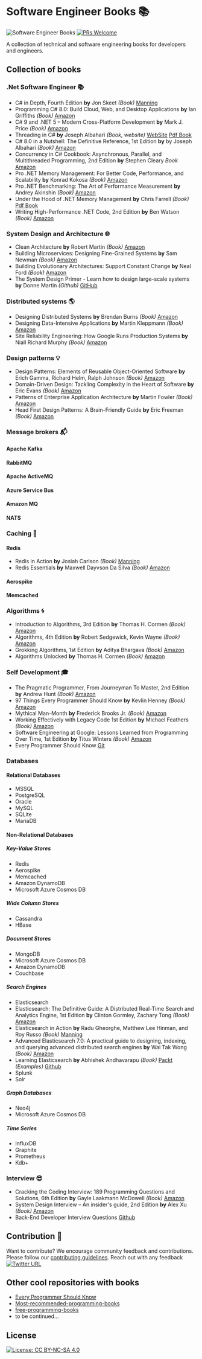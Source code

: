 # Software Engineer Books :books:

![Software Engineer Books](https://img.shields.io/badge/-Software%20Engineer%20Books-002157?style=flat-square&logo=GitBook)
[![PRs Welcome](https://img.shields.io/badge/PRs-welcome-brightgreen.svg)](http://makeapullrequest.com)

A collection of technical and software engineering books for developers and engineers.

## Collection of books

### .Net Software Engineer :books:
- C# in Depth, Fourth Edition **by** Jon Skeet *(Book)* [Manning](https://www.manning.com/books/c-sharp-in-depth-fourth-edition)
- Programming C# 8.0: Build Cloud, Web, and Desktop Applications **by** Ian Griffiths *(Book)* [Amazon](https://www.amazon.com/Programming-8-0-Windows-Desktop-Applications/dp/1492056812)
- C# 9 and .NET 5 – Modern Cross-Platform Development **by** Mark J. Price *(Book)* [Amazon](https://www.amazon.com/NET-Cross-Platform-Development-intelligent-Framework/dp/180056810X/)
- Threading in C# **by** Joseph Albahari *(Book, website)* [WebSite](http://www.albahari.com/threading/) [Pdf Book](http://www.albahari.info/threading/threading.pdf)
- C# 8.0 in a Nutshell: The Definitive Reference, 1st Edition **by** by Joseph Albahari *(Book)* [Amazon](https://www.amazon.com/gp/product/1492051136)
- Concurrency in C# Cookbook: Asynchronous, Parallel, and Multithreaded Programming, 2nd Edition **by** Stephen Cleary *Book* [Amazon](https://www.amazon.com/Concurrency-Cookbook-Asynchronous-Multithreaded-Programming/dp/149205450X)
- Pro .NET Memory Management: For Better Code, Performance, and Scalability **by** Konrad Kokosa *(Book)* [Amazon](https://www.amazon.com/Pro-NET-Memory-Management-Performance/dp/148424026X/)
- Pro .NET Benchmarking: The Art of Performance Measurement **by** Andrey Akinshin *(Book)* [Amazon](https://www.amazon.com/gp/product/B07TP275JT/)
- Under the Hood of .NET Memory Management **by** Chris Farrell *(Book)* [Pdf Book](https://www.red-gate.com/simple-talk/wp-content/uploads/RedGateBooks/ChrisFarrell/Under_the_Hood_of_NET_Management.pdf)
- Writing High-Performance .NET Code, 2nd Edition **by** Ben Watson *(Book)* [Amazon](https://www.amazon.com/Writing-High-Performance-NET-Code-Watson/dp/0990583457/)

### System Design and Architecture :globe_with_meridians:
- Clean Architecture **by** Robert Martin *(Book)* [Amazon](https://www.amazon.com/Clean-Architecture-Craftsmans-Software-Structure/dp/0134494164)
- Building Microservices: Designing Fine-Grained Systems **by** Sam Newman *(Book)* [Amazon](https://www.amazon.com/Building-Microservices-Designing-Fine-Grained-Systems/dp/1491950358)
- Building Evolutionary Architectures: Support Constant Change **by** Neal Ford *(Book)* [Amazon](https://www.amazon.com/Building-Evolutionary-Architectures-Support-Constant/dp/1491986360)
- The System Design Primer - Learn how to design large-scale systems **by** Donne Martin *(Github)* [GitHub](https://github.com/donnemartin/system-design-primer)

### Distributed systems :earth_americas:
- Designing Distributed Systems **by** Brendan Burns *(Book)* [Amazon](https://www.amazon.com/Designing-Distributed-Systems-Patterns-Paradigms/dp/1491983647)
- Designing Data-Intensive Applications **by** Martin Kleppmann *(Book)* [Amazon](https://www.amazon.com/Designing-Data-Intensive-Applications-Reliable-Maintainable/dp/1449373321)
- Site Reliability Engineering: How Google Runs Production Systems **by** Niall Richard Murphy *(Book)* [Amazon](https://www.amazon.com/Site-Reliability-Engineering-Production-Systems/dp/149192912X)

### Design patterns :bulb:
- Design Patterns: Elements of Reusable Object-Oriented Software **by** Erich Gamma, Richard Helm, Ralph Johnson *(Book)*  [Amazon](https://www.amazon.com/Design-Patterns-Elements-Reusable-Object-Oriented/dp/0201633612)
- Domain-Driven Design: Tackling Complexity in the Heart of Software **by**  Eric Evans *(Book)*  [Amazon](https://www.amazon.com/Domain-Driven-Design-Tackling-Complexity-Software/dp/0321125215/)
- Patterns of Enterprise Application Architecture **by** Martin Fowler *(Book)* [Amazon](https://www.amazon.com/Patterns-Enterprise-Application-Architecture-Martin/dp/0321127420/)
- Head First Design Patterns: A Brain-Friendly Guide **by**  Eric Freeman *(Book)* [Amazon](https://www.amazon.com/Head-First-Design-Patterns-Brain-Friendly/dp/0596007124/)

### Message brokers :mailbox_with_mail:
#### Apache Kafka
#### RabbitMQ
#### Apache ActiveMQ
#### Azure Service Bus
#### Amazon MQ
#### NATS 

### Caching :musical_note:
#### Redis
- Redis in Action **by** Josiah Carlson *(Book)* [Manning](https://www.manning.com/books/redis-in-action)
- Redis Essentials **by** Maxwell Dayvson Da Silva *(Book)* [Amazon](https://www.amazon.com/Redis-Essentials-Maxwell-Dayvson-Silva/dp/1784392456)
#### Aerospike
#### Memcached

### Algorithms :cyclone:
- Introduction to Algorithms, 3rd Edition **by** Thomas H. Cormen *(Book)* [Amazon](https://www.amazon.com/Introduction-Algorithms-Edition-Thomas-Cormen/dp/0262033844)
- Algorithms, 4th Edition **by** Robert Sedgewick, Kevin Wayne *(Book)* [Amazon](https://www.amazon.com/Algorithms-4th-Edition-Robert-Sedgewick/dp/032157351X)
- Grokking Algorithms, 1st Edition **by** Aditya Bhargava *(Book)* [Amazon](https://www.amazon.com/Grokking-Algorithms-illustrated-programmers-curious/dp/1617292230)
- Algorithms Unlocked **by** Thomas H. Cormen *(Book)* [Amazon](https://www.amazon.com/Algorithms-Unlocked-Press-Thomas-Cormen/dp/0262518805)

### Self Development :mortar_board:
- The Pragmatic Programmer, From Journeyman To Master, 2nd Edition **by** Andrew Hunt *(Book)* [Amazon](https://www.amazon.com/Pragmatic-Programmer-journey-mastery-Anniversary/dp/0135957052)
- 97 Things Every Programmer Should Know **by** Kevlin Henney *(Book)* [Amazon](https://www.amazon.com/Things-Every-Programmer-Should-Know/dp/0596809484)
- Mythical Man-Month **by** Frederick Brooks Jr. *(Book)* [Amazon](https://www.amazon.com/Mythical-Man-Month-Software-Engineering-Anniversary/dp/0201835959)
- Working Effectively with Legacy Code 1st Edition **by** Michael Feathers *(Book)* [Amazon](https://www.amazon.com/Working-Effectively-Legacy-Michael-Feathers/dp/0131177052)
- Software Engineering at Google: Lessons Learned from Programming Over Time, 1st Edition **by** Titus Winters *(Book)* [Amazon](https://www.amazon.com/Software-Engineering-Google-Lessons-Programming/dp/1492082791)
- Every Programmer Should Know [Git](https://github.com/mtdvio/every-programmer-should-know)

### Databases
#### Relational Databases
- MSSQL
- PostgreSQL
- Oracle
- MySQL
- SQLite 
- MariaDB

#### Non-Relational Databases
##### Key-Value Stores
- Redis
- Aerospike
- Memcached
- Amazon DynamoDB
- Microsoft Azure Cosmos DB
##### Wide Column Stores
- Cassandra 
- HBase 
##### Document Stores
- MongoDB
- Microsoft Azure Cosmos DB
- Amazon DynamoDB
- Couchbase 
##### Search Engines
- Elasticsearch
 - Elasticsearch: The Definitive Guide: A Distributed Real-Time Search and Analytics Engine, 1st Edition **by** Clinton Gormley, Zachary Tong *(Book)* [Amazon](https://www.amazon.com/Elasticsearch-Definitive-Distributed-Real-Time-Analytics-ebook/dp/B00SLXVBC4)
 - Elasticsearch in Action **by** Radu Gheorghe, Matthew Lee Hinman, and Roy Russo *(Book)* [Manning](https://www.manning.com/books/elasticsearch-in-action)
 - Advanced Elasticsearch 7.0: A practical guide to designing, indexing, and querying advanced distributed search engines **by** Wai Tak Wong  *(Book)* [Amazon](https://www.amazon.com/Advanced-Elasticsearch-7-0-practical-distributed/dp/1789957753)
 - Learning Elasticsearch **by** Abhishek Andhavarapu *(Book)* [Packt](https://www.packtpub.com/product/learning-elasticsearch/9781787128453) *(Examples)* [Github](https://github.com/packtpublishing/learning-elasticsearch)
- Splunk
- Solr
##### Graph Databases
- Neo4j 
- Microsoft Azure Cosmos DB
##### Time Series
- InfluxDB
- Graphite
- Prometheus
- Kdb+

### Interview :sunglasses:
- Cracking the Coding Interview: 189 Programming Questions and Solutions, 6th Edition **by** Gayle Laakmann McDowell *(Book)* [Amazon](https://www.amazon.com/Cracking-Coding-Interview-Programming-Questions/dp/0984782850)
- System Design Interview – An insider's guide, 2nd Edition **by** Alex Xu *(Book)* [Amazon](https://www.amazon.com/System-Design-Interview-insiders-Second/dp/B08CMF2CQF)
- Back-End Developer Interview Questions [Github](https://github.com/arialdomartini/Back-End-Developer-Interview-Questions#tdd)

## Contribution :raised_hands:
Want to contribute? We encourage community feedback and contributions. Please follow our [contributing guidelines](/master/CONTRIBUTING.md).
Reach out with any feedback [![Twitter URL](https://img.shields.io/twitter/url/https/twitter.com/PRomashchenko.svg?style=social&label=Follow%20%40PRomashchenko)](https://twitter.com/PRomashchenko)

## Other cool repositories with books
- [Every Programmer Should Know](https://github.com/mtdvio/every-programmer-should-know)
- [Most-recommended-programming-books](https://github.com/daolf/Most-recommended-programming-books)
- [free-programming-books](https://github.com/EbookFoundation/free-programming-books)
- to be continued...

## License
[![License: CC BY-NC-SA 4.0](https://img.shields.io/badge/License-CC%20BY--NC--SA%204.0-lightgrey.svg)](https://creativecommons.org/licenses/by-nc-sa/4.0/)